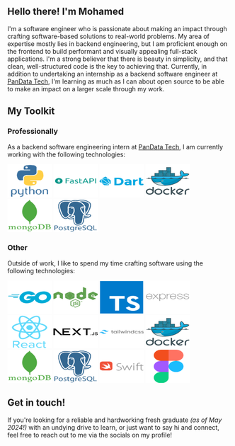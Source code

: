 ## Hello there! I'm Mohamed  
I'm a software engineer who is passionate about making an impact through crafting software-based solutions to real-world problems. My area of expertise mostly lies in backend engineering, but I am proficient enough on the frontend to build performant and visually appealing full-stack applications. I'm a strong believer that there is beauty in simplicity, and that clean, well-structured code is the key to achieving that. Currently, in addition to undertaking an internship as a backend software engineer at [PanData Tech](https://pandata.qa/), I'm learning as much as I can about open source to be able to make an impact on a larger scale through my work.

## My Toolkit 
### Professionally
As a backend software engineering intern at [PanData Tech](https://pandata.qa/), I am currently working with the following technologies:  

<p float="left">
  <img src="./icons/python.svg" alt="Python" width="100" height="75">
  <img src="./icons/fastapi.svg" alt="FastAPI" width="100" height="75">
  <img src="./icons/dart.svg" alt="Dart" width="100" height="75">
  <img src="./icons/docker.svg" alt="Docker" width="100" height="75">
  <img src="./icons/mongodb.svg" alt="MongoDB" width="100" height="75">
  <img src="./icons/postgresql.svg" alt="PostgreSQL" width="100" height="75">
</p>

### Other
Outside of work, I like to spend my time crafting software using the following technologies:  

<p float="left">
  <img src="./icons/go.svg" alt="Go" width="100" height="75">
  <img src="./icons/nodejs.svg" alt="Node.js" width="100" height="75">
  <img src="./icons/typescript.svg" alt="TypeScript" width="100" height="75">
  <img src="./icons/express.svg" alt="Express" width="100" height="75">
  <img src="./icons/react.svg" alt="React" width="100" height="75">
  <img src="./icons/nextjs.svg" alt="Next.js" width="100" height="75">
  <img src="./icons/tailwindcss.svg" alt="Tailwind CSS" width="100" height="75">
  <img src="./icons/docker.svg" alt="Docker" width="100" height="75">
  <img src="./icons/mongodb.svg" alt="MongoDB" width="100" height="75">
  <img src="./icons/postgresql.svg" alt="PostgreSQL" width="100" height="75">
  <img src="./icons/swift.svg" alt="Swift" width="100" height="75">
  <img src="./icons/figma.svg" alt="Figma" width="100" height="75">
</p>

## Get in touch!  
If you're looking for a reliable and hardworking fresh graduate *(as of May 2024!)* with an undying drive to learn, or just want to say hi and connect, feel free to reach out to me via the socials on my profile!